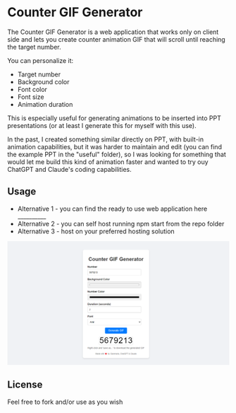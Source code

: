 # Counter GIF Generator

The Counter GIF Generator is a web application that works only on client side and lets you create counter animation GIF that will scroll until reaching the target number.

You can personalize it:
- Target number
- Background color
- Font color
- Font size
- Animation duration

This is especially useful for generating animations to be inserted into PPT presentations (or at least I generate this for myself with this use).

In the past, I created something similar directly on PPT, with built-in animation capabilities, but it was harder to maintain and edit (you can find the example PPT in the "useful" folder), so I was looking for something that would let me build this kind of animation faster and wanted to try ouy ChatGPT and Claude's coding capabilities.

## Usage
- Alternative 1 - you can find the ready to use web application here __________
- Alternative 2 - you can self host running npm start from the repo folder
- Alternative 3 - host on your preferred hosting solution

![webapp screenshot](.\img\webapp-screenshot.png)

## License
Feel free to fork and/or use as you wish